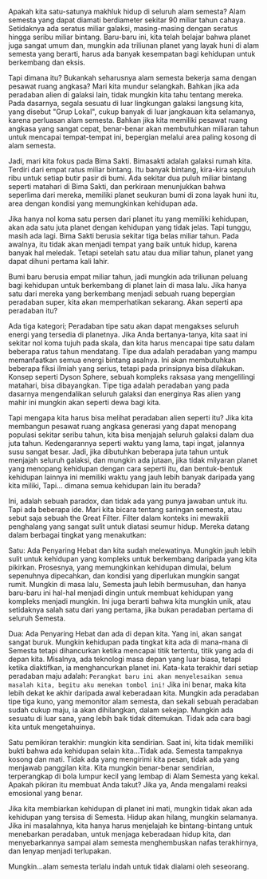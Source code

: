 Apakah kita satu-satunya makhluk hidup di seluruh alam semesta? Alam semesta yang dapat diamati berdiameter sekitar 90 miliar tahun cahaya. Setidaknya ada seratus miliar galaksi, masing-masing dengan seratus hingga seribu miliar bintang. Baru-baru ini, kita telah belajar bahwa planet juga sangat umum dan, mungkin ada triliunan planet yang layak huni di alam semesta yang berarti, harus ada banyak kesempatan bagi kehidupan untuk berkembang dan eksis. 

Tapi dimana itu? Bukankah seharusnya alam semesta bekerja sama dengan pesawat ruang angkasa? Mari kita mundur selangkah. Bahkan jika ada peradaban alien di galaksi lain, tidak mungkin kita tahu tentang mereka. Pada dasarnya, segala sesuatu di luar lingkungan galaksi langsung kita, yang disebut "Grup Lokal", cukup banyak di luar jangkauan kita selamanya, karena perluasan alam semesta. Bahkan jika kita memiliki pesawat ruang angkasa yang sangat cepat, benar-benar akan membutuhkan miliaran tahun untuk mencapai tempat-tempat ini, bepergian melalui area paling kosong di alam semesta.

Jadi, mari kita fokus pada Bima Sakti. Bimasakti adalah galaksi rumah kita.  Terdiri dari empat ratus miliar bintang. Itu banyak bintang, kira-kira sepuluh ribu untuk setiap butir pasir di bumi. Ada sekitar dua puluh miliar bintang seperti matahari di Bima Sakti, dan perkiraan menunjukkan bahwa seperlima dari mereka, memiliki planet seukuran bumi di zona layak huni itu, area dengan kondisi yang memungkinkan kehidupan ada. 

Jika hanya nol koma satu persen dari planet itu yang memiliki kehidupan, akan ada satu juta planet dengan kehidupan yang tidak jelas. Tapi tunggu, masih ada lagi. Bima Sakti berusia sekitar tiga belas miliar tahun. Pada awalnya, itu tidak akan menjadi tempat yang baik untuk hidup, karena banyak hal meledak. Tetapi setelah satu atau dua miliar tahun, planet yang dapat dihuni pertama kali lahir. 

Bumi baru berusia empat miliar tahun, jadi mungkin ada triliunan peluang bagi kehidupan untuk berkembang di planet lain di masa lalu. Jika hanya satu dari mereka yang berkembang menjadi sebuah ruang bepergian peradaban super, kita akan memperhatikan sekarang. Akan seperti apa peradaban itu? 

Ada tiga kategori; Peradaban tipe satu akan dapat mengakses seluruh energi yang tersedia di planetnya. Jika Anda bertanya-tanya, kita saat ini sekitar nol koma tujuh pada skala, dan kita harus mencapai tipe satu dalam beberapa ratus tahun mendatang. Tipe dua adalah peradaban yang mampu memanfaatkan semua energi bintang asalnya. Ini akan membutuhkan beberapa fiksi ilmiah yang serius, tetapi pada prinsipnya bisa dilakukan. Konsep seperti Dyson Sphere, sebuah kompleks raksasa yang mengelilingi matahari, bisa dibayangkan. Tipe tiga adalah peradaban yang pada dasarnya mengendalikan seluruh galaksi dan energinya Ras alien yang mahir ini mungkin akan seperti dewa bagi kita.

Tapi mengapa kita harus bisa melihat peradaban alien seperti itu? Jika kita membangun pesawat ruang angkasa generasi yang dapat menopang populasi sekitar seribu tahun, kita bisa menjajah seluruh galaksi dalam dua juta tahun.  Kedengarannya seperti waktu yang lama, tapi ingat, jalannya susu sangat besar. Jadi, jika dibutuhkan beberapa juta tahun untuk menjajah seluruh galaksi, dan mungkin ada jutaan, jika tidak milyaran planet yang menopang kehidupan dengan cara seperti itu, dan bentuk-bentuk kehidupan lainnya ini memiliki waktu yang jauh lebih banyak daripada yang kita miliki, Tapi... dimana semua kehidupan lain itu berada? 

Ini, adalah sebuah paradox, dan tidak ada yang punya jawaban untuk itu. Tapi ada beberapa ide. Mari kita bicara tentang saringan semesta, atau sebut saja sebuah the Great Filter. Filter dalam konteks ini mewakili penghalang yang sangat sulit untuk diatasi seumur hidup. Mereka datang dalam berbagai tingkat yang menakutkan:

Satu: Ada Penyaring Hebat dan kita sudah melewatinya. Mungkin jauh lebih sulit untuk kehidupan yang kompleks untuk berkembang daripada yang kita pikirkan. Prosesnya, yang memungkinkan kehidupan dimulai, belum sepenuhnya dipecahkan, dan kondisi yang diperlukan mungkin sangat rumit. Mungkin di masa lalu, Semesta jauh lebih bermusuhan, dan hanya baru-baru ini hal-hal menjadi dingin untuk membuat kehidupan yang kompleks menjadi mungkin. Ini juga berarti bahwa kita mungkin unik, atau setidaknya salah satu dari yang pertama, jika bukan peradaban pertama di seluruh Semesta. 

Dua: Ada Penyaring Hebat dan ada di depan kita. Yang ini, akan sangat sangat buruk. Mungkin kehidupan pada tingkat kita ada di mana-mana di Semesta tetapi dihancurkan ketika mencapai titik tertentu, titik yang ada di depan kita.  Misalnya, ada teknologi masa depan yang luar biasa, tetapi ketika diaktifkan, ia menghancurkan planet ini. Kata-kata terakhir dari setiap peradaban maju adalah: `Perangkat baru ini akan menyelesaikan semua masalah kita, begitu aku menekan tombol ini!` Jika ini benar, maka kita lebih dekat ke akhir daripada awal keberadaan kita. Mungkin ada peradaban tipe tiga kuno, yang memonitor alam semesta, dan sekali sebuah peradaban sudah cukup maju, ia akan dihilangkan, dalam sekejap. Mungkin ada sesuatu di luar sana, yang lebih baik tidak ditemukan. Tidak ada cara bagi kita untuk mengetahuinya. 

Satu pemikiran terakhir: mungkin kita sendirian. Saat ini, kita tidak memiliki bukti bahwa ada kehidupan selain kita...Tidak ada. Semesta tampaknya kosong dan mati. Tidak ada yang mengirimi kita pesan, tidak ada yang menjawab panggilan kita. Kita mungkin benar-benar sendirian, terperangkap di bola lumpur kecil yang lembap di Alam Semesta yang kekal. Apakah pikiran itu membuat Anda takut? Jika ya, Anda mengalami reaksi emosional yang benar. 

Jika kita membiarkan kehidupan di planet ini mati, mungkin tidak akan ada kehidupan yang tersisa di Semesta. Hidup akan hilang, mungkin selamanya. Jika ini masalahnya, kita hanya harus menjelajah ke bintang-bintang untuk menebarkan peradaban, untuk menjaga keberadaan hidup kita, dan menyebarkannya sampai alam semesta menghembuskan nafas terakhirnya, dan lenyap menjadi terlupakan. 

Mungkin...alam semesta terlalu indah untuk tidak dialami oleh seseorang. 
